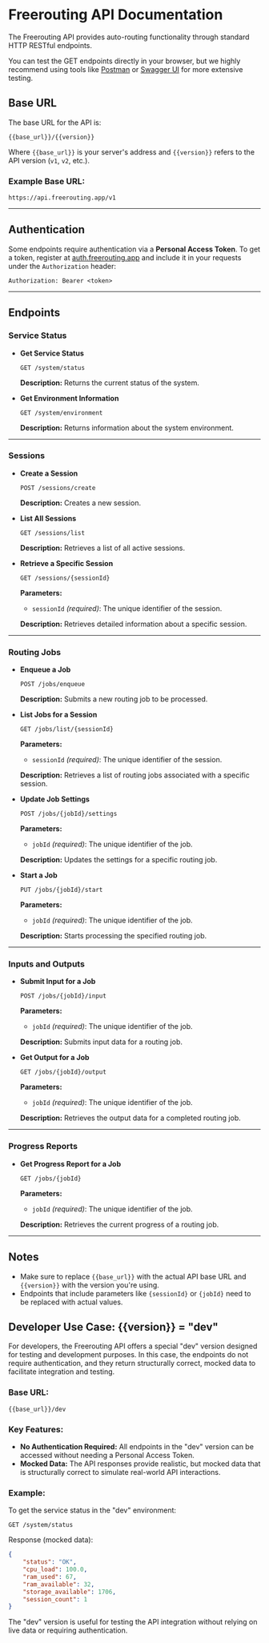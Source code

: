 # Freerouting API Documentation

The Freerouting API provides auto-routing functionality through standard HTTP RESTful endpoints.

You can test the GET endpoints directly in your browser, but we highly recommend using tools like [Postman](https://www.postman.com/) or [Swagger UI](https://swagger.io/tools/swagger-ui/) for more extensive testing.

## Base URL

The base URL for the API is:

```
{{base_url}}/{{version}}
```

Where `{{base_url}}` is your server's address and `{{version}}` refers to the API version (`v1`, `v2`, etc.).

### Example Base URL:
```
https://api.freerouting.app/v1
```

---

## Authentication

Some endpoints require authentication via a **Personal Access Token**. To get a token, register at [auth.freerouting.app](https://auth.freerouting.app) and include it in your requests under the `Authorization` header:

```
Authorization: Bearer <token>
```

---

## Endpoints

### Service Status

- **Get Service Status**
  ```
  GET /system/status
  ```

  **Description:** Returns the current status of the system.

- **Get Environment Information**
  ```
  GET /system/environment
  ```

  **Description:** Returns information about the system environment.

---

### Sessions

- **Create a Session**
  ```
  POST /sessions/create
  ```

  **Description:** Creates a new session.

- **List All Sessions**
  ```
  GET /sessions/list
  ```

  **Description:** Retrieves a list of all active sessions.

- **Retrieve a Specific Session**
  ```
  GET /sessions/{sessionId}
  ```

  **Parameters:**
  - `sessionId` *(required)*: The unique identifier of the session.

  **Description:** Retrieves detailed information about a specific session.

---

### Routing Jobs

- **Enqueue a Job**
  ```
  POST /jobs/enqueue
  ```

  **Description:** Submits a new routing job to be processed.

- **List Jobs for a Session**
  ```
  GET /jobs/list/{sessionId}
  ```

  **Parameters:**
  - `sessionId` *(required)*: The unique identifier of the session.

  **Description:** Retrieves a list of routing jobs associated with a specific session.

- **Update Job Settings**
  ```
  POST /jobs/{jobId}/settings
  ```

  **Parameters:**
  - `jobId` *(required)*: The unique identifier of the job.

  **Description:** Updates the settings for a specific routing job.

- **Start a Job**
  ```
  PUT /jobs/{jobId}/start
  ```

  **Parameters:**
  - `jobId` *(required)*: The unique identifier of the job.

  **Description:** Starts processing the specified routing job.

---

### Inputs and Outputs

- **Submit Input for a Job**
  ```
  POST /jobs/{jobId}/input
  ```

  **Parameters:**
  - `jobId` *(required)*: The unique identifier of the job.

  **Description:** Submits input data for a routing job.

- **Get Output for a Job**
  ```
  GET /jobs/{jobId}/output
  ```

  **Parameters:**
  - `jobId` *(required)*: The unique identifier of the job.

  **Description:** Retrieves the output data for a completed routing job.

---

### Progress Reports

- **Get Progress Report for a Job**
  ```
  GET /jobs/{jobId}
  ```

  **Parameters:**
  - `jobId` *(required)*: The unique identifier of the job.

  **Description:** Retrieves the current progress of a routing job.

---

## Notes

- Make sure to replace `{{base_url}}` with the actual API base URL and `{{version}}` with the version you're using.
- Endpoints that include parameters like `{sessionId}` or `{jobId}` need to be replaced with actual values.

## Developer Use Case: {{version}} = "dev"

For developers, the Freerouting API offers a special "dev" version designed for testing and development purposes. In this case, the endpoints do not require authentication, and they return structurally correct, mocked data to facilitate integration and testing.

### Base URL:
```
{{base_url}}/dev
```

### Key Features:
- **No Authentication Required:** All endpoints in the "dev" version can be accessed without needing a Personal Access Token.
- **Mocked Data:** The API responses provide realistic, but mocked data that is structurally correct to simulate real-world API interactions.
  
### Example:
To get the service status in the "dev" environment:
```
GET /system/status
```
Response (mocked data):
```json
{
    "status": "OK",
    "cpu_load": 100.0,
    "ram_used": 67,
    "ram_available": 32,
    "storage_available": 1706,
    "session_count": 1
}
```

The "dev" version is useful for testing the API integration without relying on live data or requiring authentication.
